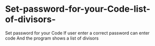 # Set-password-for-your-Code-list-of-divisors-
Set password for your Code If user enter a correct password can enter code And the program shows a list of divisors
